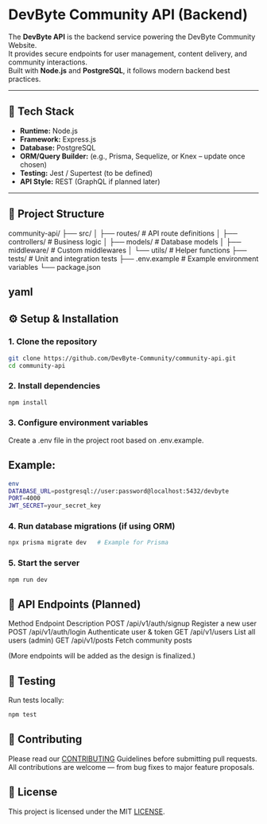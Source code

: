 # DevByte Community API (Backend)

The **DevByte API** is the backend service powering the DevByte Community Website.  
It provides secure endpoints for user management, content delivery, and community interactions.  
Built with **Node.js** and **PostgreSQL**, it follows modern backend best practices.

---

## 🚀 Tech Stack
- **Runtime:** Node.js
- **Framework:** Express.js 
- **Database:** PostgreSQL
- **ORM/Query Builder:** (e.g., Prisma, Sequelize, or Knex – update once chosen)
- **Testing:** Jest / Supertest (to be defined)
- **API Style:** REST (GraphQL if planned later)

---

## 📂 Project Structure
community-api/
├── src/
│ ├── routes/ # API route definitions
│ ├── controllers/ # Business logic
│ ├── models/ # Database models
│ ├── middleware/ # Custom middlewares
│ └── utils/ # Helper functions
├── tests/ # Unit and integration tests
├── .env.example # Example environment variables
└── package.json

yaml
---

## ⚙️ Setup & Installation

### 1. Clone the repository
```bash
git clone https://github.com/DevByte-Community/community-api.git
cd community-api
```
### 2. Install dependencies
```bash
npm install
```
### 3. Configure environment variables
Create a .env file in the project root based on .env.example.
## Example:
```bash
env
DATABASE_URL=postgresql://user:password@localhost:5432/devbyte
PORT=4000
JWT_SECRET=your_secret_key
```
### 4. Run database migrations (if using ORM)
```bash
npx prisma migrate dev   # Example for Prisma
```
### 5. Start the server
```bash
npm run dev
```
## 📡 API Endpoints (Planned)
Method	           Endpoint	                 Description
POST	             /api/v1/auth/signup	     Register a new user
POST	             /api/v1/auth/login	       Authenticate user & token
GET	               /api/v1/users	           List all users (admin)
GET	               /api/v1/posts	           Fetch community posts

(More endpoints will be added as the design is finalized.)

## 🧪 Testing
Run tests locally:
```bash
npm test
```

## 🤝 Contributing
Please read our [CONTRIBUTING](./CONTRIBUTING.md) Guidelines before submitting pull requests.
All contributions are welcome — from bug fixes to major feature proposals.

## 📜 License
This project is licensed under the MIT [LICENSE](./LICENSE.md).
